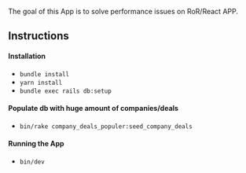 The goal of this App is to solve performance issues on RoR/React APP.

## Instructions
#### Installation
- `bundle install`
- `yarn install`
- `bundle exec rails db:setup`

#### Populate db with huge amount of companies/deals
- `bin/rake company_deals_populer:seed_company_deals`

#### Running the App
- `bin/dev`